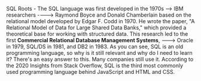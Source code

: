 SQL Roots - 
The SQL language was first developed in the 1970s --> IBM researchers ----> Raymond Boyce and Donald Chamberlain 
based on the relational model developed by Edgar F. Codd in 1970. 
He wrote the paper, "A Relational Model of Data for Large Shared Data Banks," which provided a theoretical base for working with structured data. 
This research led to the first **Commercial Relational Database Management Systems**, ---> Oracle in 1979, SQL/DS in 1981, and DB2 in 1983. 
As you can see, SQL is an old programming language, so why is it still relevant and why do I need to learn it? There's an easy answer to this. Many companies still use it. According to the 2020 Insights from Stack Overflow, SQL is the third most commonly used programming language behind JavaScript and HTML and CSS.
